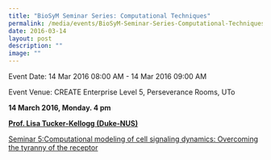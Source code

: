 ```yaml
---
title: "BioSyM Seminar Series: Computational Techniques"
permalink: /media/events/BioSyM-Seminar-Series-Computational-Techniques/
date: 2016-03-14
layout: post
description: ""
image: ""
---
```

Event Date: 14 Mar 2016 08:00 AM - 14 Mar 2016 09:00 AM

Event Venue: CREATE Enterprise Level 5, Perseverance Rooms, UTo

**14 March 2016, Monday. 4 pm**

[](http://web.mit.edu/smart/research/biosym/Dr%20Liu%20Xiaogang-7March2016.pdf)**[Prof. Lisa Tucker-Kellogg (Duke-NUS)](http://web.mit.edu/smart/research/biosym/Lisa%20Tucker-Kellogg%20Seminar%2014%20Mar%202016.pdf)**

[Seminar 5:](http://web.mit.edu/smart/research/biosym/Lisa%20Tucker-Kellogg%20Seminar%2014%20Mar%202016.pdf)[Computational modeling of cell signaling dynamics: Overcoming the tyranny of the receptor](http://web.mit.edu/smart/research/biosym/Lisa%20Tucker-Kellogg%20Seminar%2014%20Mar%202016.pdf)